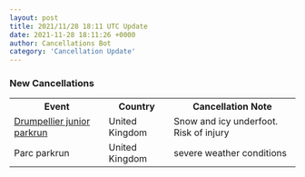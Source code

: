```yaml
---
layout: post
title: 2021/11/28 18:11 UTC Update
date: 2021-11-28 18:11:26 +0000
author: Cancellations Bot
category: 'Cancellation Update'
---
```


<h3>New Cancellations</h3>
<div class='hscrollable'>
<table style='width: 100%'>
    <tr>
        <th>Event</th>
        <th>Country</th>
        <th>Cancellation Note</th>
    </tr>
    <tr>
        <td><a href="https://www.parkrun.org.uk/drumpellier-juniors">Drumpellier junior parkrun</a></td>
        <td>United Kingdom</td>
        <td>Snow and icy underfoot. Risk of injury</td>
    </tr>
    <tr>
        <td>Parc parkrun</td>
        <td>United Kingdom</td>
        <td>severe weather conditions</td>
    </tr>
</table>
</div>
